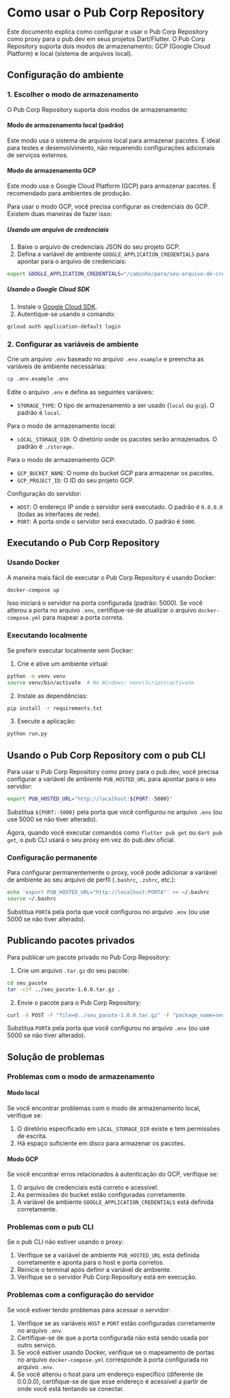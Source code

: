 # Como usar o Pub Corp Repository

Este documento explica como configurar e usar o Pub Corp Repository como proxy para o pub.dev em seus projetos Dart/Flutter. O Pub Corp Repository suporta dois modos de armazenamento: GCP (Google Cloud Platform) e local (sistema de arquivos local).

## Configuração do ambiente

### 1. Escolher o modo de armazenamento

O Pub Corp Repository suporta dois modos de armazenamento:

#### Modo de armazenamento local (padrão)

Este modo usa o sistema de arquivos local para armazenar pacotes. É ideal para testes e desenvolvimento, não requerendo configurações adicionais de serviços externos.

#### Modo de armazenamento GCP

Este modo usa o Google Cloud Platform (GCP) para armazenar pacotes. É recomendado para ambientes de produção.

Para usar o modo GCP, você precisa configurar as credenciais do GCP. Existem duas maneiras de fazer isso:

##### Usando um arquivo de credenciais

1. Baixe o arquivo de credenciais JSON do seu projeto GCP.
2. Defina a variável de ambiente `GOOGLE_APPLICATION_CREDENTIALS` para apontar para o arquivo de credenciais:

```bash
export GOOGLE_APPLICATION_CREDENTIALS="/caminho/para/seu-arquivo-de-credenciais.json"
```

##### Usando o Google Cloud SDK

1. Instale o [Google Cloud SDK](https://cloud.google.com/sdk/docs/install).
2. Autentique-se usando o comando:

```bash
gcloud auth application-default login
```

### 2. Configurar as variáveis de ambiente

Crie um arquivo `.env` baseado no arquivo `.env.example` e preencha as variáveis de ambiente necessárias:

```bash
cp .env.example .env
```

Edite o arquivo `.env` e defina as seguintes variáveis:

- `STORAGE_TYPE`: O tipo de armazenamento a ser usado (`local` ou `gcp`). O padrão é `local`.

Para o modo de armazenamento local:
- `LOCAL_STORAGE_DIR`: O diretório onde os pacotes serão armazenados. O padrão é `./storage`.

Para o modo de armazenamento GCP:
- `GCP_BUCKET_NAME`: O nome do bucket GCP para armazenar os pacotes.
- `GCP_PROJECT_ID`: O ID do seu projeto GCP.

Configuração do servidor:
- `HOST`: O endereço IP onde o servidor será executado. O padrão é `0.0.0.0` (todas as interfaces de rede).
- `PORT`: A porta onde o servidor será executado. O padrão é `5000`.

## Executando o Pub Corp Repository

### Usando Docker

A maneira mais fácil de executar o Pub Corp Repository é usando Docker:

```bash
docker-compose up
```

Isso iniciará o servidor na porta configurada (padrão: 5000). Se você alterou a porta no arquivo `.env`, certifique-se de atualizar o arquivo `docker-compose.yml` para mapear a porta correta.

### Executando localmente

Se preferir executar localmente sem Docker:

1. Crie e ative um ambiente virtual:

```bash
python -m venv venv
source venv/bin/activate  # No Windows: venv\Scripts\activate
```

2. Instale as dependências:

```bash
pip install -r requirements.txt
```

3. Execute a aplicação:

```bash
python run.py
```

## Usando o Pub Corp Repository com o pub CLI

Para usar o Pub Corp Repository como proxy para o pub.dev, você precisa configurar a variável de ambiente `PUB_HOSTED_URL` para apontar para o seu servidor:

```bash
export PUB_HOSTED_URL="http://localhost:${PORT:-5000}"
```

Substitua `${PORT:-5000}` pela porta que você configurou no arquivo `.env` (ou use 5000 se não tiver alterado).

Agora, quando você executar comandos como `flutter pub get` ou `dart pub get`, o pub CLI usará o seu proxy em vez do pub.dev oficial.

### Configuração permanente

Para configurar permanentemente o proxy, você pode adicionar a variável de ambiente ao seu arquivo de perfil (`.bashrc`, `.zshrc`, etc.):

```bash
echo 'export PUB_HOSTED_URL="http://localhost:PORTA"' >> ~/.bashrc
source ~/.bashrc
```

Substitua `PORTA` pela porta que você configurou no arquivo `.env` (ou use 5000 se não tiver alterado).

## Publicando pacotes privados

Para publicar um pacote privado no Pub Corp Repository:

1. Crie um arquivo `.tar.gz` do seu pacote:

```bash
cd seu_pacote
tar -czf ../seu_pacote-1.0.0.tar.gz .
```

2. Envie o pacote para o Pub Corp Repository:

```bash
curl -X POST -F "file=@../seu_pacote-1.0.0.tar.gz" -F "package_name=seu_pacote" -F "version=1.0.0" http://localhost:PORTA/api/packages
```

Substitua `PORTA` pela porta que você configurou no arquivo `.env` (ou use 5000 se não tiver alterado).

## Solução de problemas

### Problemas com o modo de armazenamento

#### Modo local

Se você encontrar problemas com o modo de armazenamento local, verifique se:

1. O diretório especificado em `LOCAL_STORAGE_DIR` existe e tem permissões de escrita.
2. Há espaço suficiente em disco para armazenar os pacotes.

#### Modo GCP

Se você encontrar erros relacionados à autenticação do GCP, verifique se:

1. O arquivo de credenciais está correto e acessível.
2. As permissões do bucket estão configuradas corretamente.
3. A variável de ambiente `GOOGLE_APPLICATION_CREDENTIALS` está definida corretamente.

### Problemas com o pub CLI

Se o pub CLI não estiver usando o proxy:

1. Verifique se a variável de ambiente `PUB_HOSTED_URL` está definida corretamente e aponta para o host e porta corretos.
2. Reinicie o terminal após definir a variável de ambiente.
3. Verifique se o servidor Pub Corp Repository está em execução.

### Problemas com a configuração do servidor

Se você estiver tendo problemas para acessar o servidor:

1. Verifique se as variáveis `HOST` e `PORT` estão configuradas corretamente no arquivo `.env`.
2. Certifique-se de que a porta configurada não está sendo usada por outro serviço.
3. Se você estiver usando Docker, verifique se o mapeamento de portas no arquivo `docker-compose.yml` corresponde à porta configurada no arquivo `.env`.
4. Se você alterou o host para um endereço específico (diferente de 0.0.0.0), certifique-se de que esse endereço é acessível a partir de onde você está tentando se conectar.